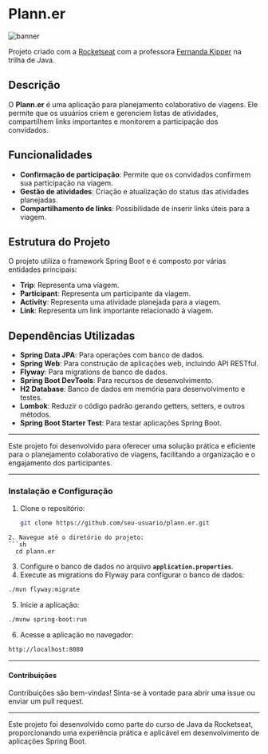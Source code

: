 # Plann.er

![banner](https://drive.google.com/file/d/1ayr-srJ5fs40pJZl_NWj_DQWV1NcmFoA/view?usp=sharing)

Projeto criado com a [Rocketseat](https://www.linkedin.com/school/rocketseat/) com a professora [Fernanda Kipper](https://www.linkedin.com/in/fernanda-kipper/) na trilha de Java.

## Descrição

O **Plann.er** é uma aplicação para planejamento colaborativo de viagens. Ele permite que os usuários criem e gerenciem listas de atividades, compartilhem links importantes e monitorem a participação dos convidados. 

## Funcionalidades

- **Confirmação de participação**: Permite que os convidados confirmem sua participação na viagem.
- **Gestão de atividades**: Criação e atualização do status das atividades planejadas.
- **Compartilhamento de links**: Possibilidade de inserir links úteis para a viagem.

## Estrutura do Projeto

O projeto utiliza o framework Spring Boot e é composto por várias entidades principais:

- **Trip**: Representa uma viagem.
- **Participant**: Representa um participante da viagem.
- **Activity**: Representa uma atividade planejada para a viagem.
- **Link**: Representa um link importante relacionado à viagem.

## Dependências Utilizadas

- **Spring Data JPA**: Para operações com banco de dados.
- **Spring Web**: Para construção de aplicações web, incluindo API RESTful.
- **Flyway**: Para migrations de banco de dados.
- **Spring Boot DevTools**: Para recursos de desenvolvimento.
- **H2 Database**: Banco de dados em memória para desenvolvimento e testes.
- **Lombok**: Reduzir o código padrão gerando getters, setters, e outros métodos.
- **Spring Boot Starter Test**: Para testar aplicações Spring Boot.

---

Este projeto foi desenvolvido para oferecer uma solução prática e eficiente para o planejamento colaborativo de viagens, facilitando a organização e o engajamento dos participantes.

---

### Instalação e Configuração

1. Clone o repositório:
   ```sh
   git clone https://github.com/seu-usuario/plann.er.git
```
2. Navegue até o diretório do projeto:
```sh
  cd plann.er
```
3. Configure o banco de dados no arquivo **`application.properties`**.
4. Execute as migrations do Flyway para configurar o banco de dados:
```sh
./mvn flyway:migrate
```
5. Inicie a aplicação:
```sh
./mvnw spring-boot:run
```
6. Acesse a aplicação no navegador:
```sh
http://localhost:8080
```

---
#### Contribuições
Contribuições são bem-vindas! Sinta-se à vontade para abrir uma issue ou enviar um pull request.

---
Este projeto foi desenvolvido como parte do curso de Java da Rocketseat, proporcionando uma experiência prática e aplicável em desenvolvimento de aplicações Spring Boot.

